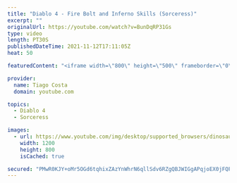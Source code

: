 ```yaml
---
title: "Diablo 4 - Fire Bolt and Inferno Skills (Sorceress)"
excerpt: ""
originalUrl: https://youtube.com/watch?v=BunDqRP31Gs
type: video
length: PT30S
publishedDateTime: 2021-11-12T17:11:05Z
heat: 50

featuredContent: "<iframe width=\"800\" height=\"500\" frameborder=\"0\" src=\"https://www.youtube.com/embed/BunDqRP31Gs\" allow=\"accelerometer; autoplay; encrypted-media; gyroscope; picture-in-picture\" allowfullscreen></iframe>"

provider:
  name: Tiago Costa
  domain: youtube.com

topics:
  - Diablo 4
  - Sorceress

images:
  - url: https://www.youtube.com/img/desktop/supported_browsers/dinosaur.png
    width: 1200
    height: 800
    isCached: true

secured: "PMwR0KJY+oMr5OGd6tqhixZAzYnWhrN6qllSdv6RZgQBJWIGgAPqjoEX0jFQP/9zMXH0SlrBf49H+iTADkGyWZScR2l/lKAkLa4figCQwe8+63n5075QwNKgYp9PspyKWl25ztIPjpQbJqnKPMyFoYHD0ya+6IkXgQ2mLOSalIQdyTUnpdDSnZpo53vdHrg69AUFWnRSIJ5krPMnJrohy9f+2uHD6cVo43J7XXtRnqTIExUtolUh91t2h5AtE8zXMYFD/hlngIBPbvewL82acg8PT2V0FTe8qQOARwJfhZ7WGiMRjJRENdXSWg9paBi03EVyYR7fWKVe9SyR9DW6mMRrqcEumYaDso+Gdxo5IYY2muLgfGmUyU5fGpEa8XXv8TIvytpSYOckQA2aj2sT8RPzK23lDnwZTYGCNp8zikg=;3L9xD+xyenU6LxHr5N1YeA=="
---
```


